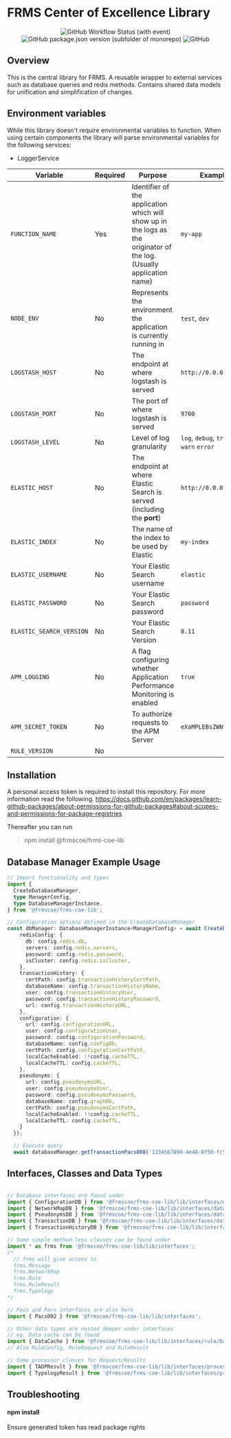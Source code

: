 # FRMS Center of Excellence Library

<div align="center">
  <img alt="GitHub Workflow Status (with event)" src="https://img.shields.io/github/actions/workflow/status/frmscoe/frms-coe-lib/publish.yml">
  <img alt="GitHub package.json version (subfolder of monorepo)" src="https://img.shields.io/github/package-json/v/frmscoe/frms-coe-lib">
  <img alt="GitHub" src="https://img.shields.io/github/license/frmscoe/frms-coe-lib">
</div>

## Overview
This is the central library for FRMS. A reusable wrapper to external services such as database queries and redis methods. Contains shared data models for unification and simplification of changes.

## Environment variables
While this library doesn't require environmental variables to function. When using certain components the library will parse environmental variables for the following services:
- LoggerService  

| Variable | Required | Purpose | Example
| ------ | ------ | ------ | ------ |
| `FUNCTION_NAME` | Yes | Identifier of the application which will show up in the logs as the originator of the log. (Usually application name) | `my-app`
| `NODE_ENV` | No | Represents the environment the application is currently running in | `test`, `dev`
| `LOGSTASH_HOST` | No | The endpoint at where logstash is served | `http://0.0.0.0`
| `LOGSTASH_PORT` | No | The port of where logstash is served | `9700`
| `LOGSTASH_LEVEL` | No | Level of log granularity | `log`, `debug`, `trace` `warn` `error`
| `ELASTIC_HOST` | No | The endpoint at where Elastic Search is served (including the **port**) | `http://0.0.0.0:9200`
| `ELASTIC_INDEX` | No | The name of the index to be used by Elastic | `my-index`
| `ELASTIC_USERNAME` | No | Your Elastic Search username | `elastic`
| `ELASTIC_PASSWORD` | No | Your Elastic Search password | `password`
| `ELASTIC_SEARCH_VERSION` | No | Your Elastic Search Version | `8.11`
| `APM_LOGGING` | No | A flag configuring whether Application Performance Monitoring is enabled | `true`
| `APM_SECRET_TOKEN` | No | To authorize requests to the APM Server | `eXaMPLEBsZWNvZGU=`
| `RULE_VERSION` | No |

## Installation

A personal access token is required to install this repository. For more information read the following.
https://docs.github.com/en/packages/learn-github-packages/about-permissions-for-github-packages#about-scopes-and-permissions-for-package-registries

Thereafter you can run 
  > npm install @frmscoe/frms-coe-lib

## Database Manager Example Usage

```ts
// Import functionality and types
import {
  CreateDatabaseManager,  
  type ManagerConfig,
  type DatabaseManagerInstance,
} from '@frmscoe/frms-coe-lib';

// Configuration options defined in the CreateDatabaseManager
const dbManager: DatabaseManagerInstance<ManagerConfig> = await CreateDatabaseManager({
    redisConfig: {
      db: config.redis.db,
      servers: config.redis.servers,
      password: config.redis.password,
      isCluster: config.redis.isCluster,
    },
    transactionHistory: {
      certPath: config.transactionHistoryCertPath,
      databaseName: config.transactionHistoryName,
      user: config.transactionHistoryUser,
      password: config.transactionHistoryPassword,
      url: config.transactionHistoryURL,
    },
    configuration: {
      url: config.configurationURL,
      user: config.configurationUser,
      password: config.configurationPassword,
      databaseName: config.configDb,
      certPath: config.configurationCertPath,
      localCacheEnabled: !!config.cacheTTL,
      localCacheTTL: config.cacheTTL,
    },
    pseudonyms: {
      url: config.pseudonymsURL,
      user: config.pseudonymsUser,
      password: config.pseudonymsPassword,
      databaseName: config.graphDb,
      certPath: config.pseudonymsCertPath,
      localCacheEnabled: !!config.cacheTTL,
      localCacheTTL: config.cacheTTL,
    }
  });

  // Execute query
  await databaseManager.getTransactionPacs008('1234567890-4e48-8f50-fc52942b3425')
```

## Interfaces, Classes and Data Types
```js

// Database interfaces are found under 
import { ConfigurationDB } from '@frmscoe/frms-coe-lib/lib/interfaces/database/ConfigurationDB';
import { NetworkMapDB } from '@frmscoe/frms-coe-lib/lib/interfaces/database/NetworkMapDB';
import { PseudonymsDB } from '@frmscoe/frms-coe-lib/lib/interfaces/database/PseudonymsDB';
import { TransactionDB } from '@frmscoe/frms-coe-lib/lib/interfaces/database/TransactionDB';
import { TransactionHistoryDB } from '@frmscoe/frms-coe-lib/lib/interfaces/database/TransactionHistoryDB';

// Some simple method-less classes can be found under
import * as frms from '@frmscoe/frms-coe-lib/lib/interfaces';
/*
  // frms will give access to 
  frms.Message
  frms.NetworkMap
  frms.Rule
  frms.RuleResult
  frms.Typology
*/

// Pain and Pacs interfaces are also here
import { Pacs002 } from '@frmscoe/frms-coe-lib/lib/interfaces';

// Other data types are nested deeper under interfaces
// eg. Data cache can be found
import { DataCache } from '@frmscoe/frms-coe-lib/lib/interfaces/rule/DataCache';
// Also RuleConfig, RuleRequest and RuleResult

// Some processor classes for Request/Results
import { TADPResult } from '@frmscoe/frms-coe-lib/lib/interfaces/processor-files/TADPResult';
import { TypologyResult } from '@frmscoe/frms-coe-lib/lib/interfaces/processor-files/TypologyResult';

```

## Troubleshooting
#### npm install
Ensure generated token has read package rights
